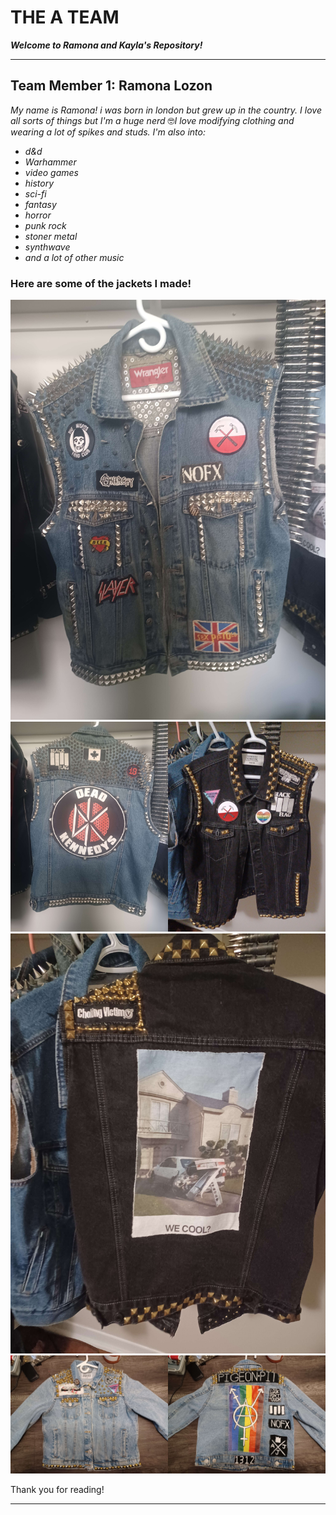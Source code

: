 # THE A TEAM

_**Welcome to Ramona and Kayla's Repository!**_

<hr>

## Team Member 1: Ramona Lozon

*My name is Ramona! i was born in london but grew up in the country. I love all sorts of things but I'm a huge nerd* 🤓*I love modifying clothing and wearing a lot of spikes and studs. I'm also into:* 
- *d&d*
- *Warhammer*
- *video games*
- *history*
- *sci-fi*
- *fantasy*
- *horror*
- *punk rock*
- *stoner metal*
- *synthwave* 
- *and a lot of other music* 
### Here are some of the jackets I made!
![the front of a denim punk rock vest covered in spikes and patches](/img/dk_front.jpg) 
<img src="img/dk_back.jpg" width="50%" alt="the back of a spike covered denim punk vest with a large dead kennedys patch."><img src="img/jr_front.jpg" width="50%" alt="the front of a black denim punk vest with brass studs and hardcore punk patches.">
![the back of a black denim punk vest with a large patch showing the album art from jeff rosenstock's 'we cool' album](/img/jr_back.jpg)
<img src="img/tr_front.jpg" width="50%" alt="the back of a spike covered denim punk vest with a large dead kennedys patch."><img src="img/tr_back.jpg" width="50%" alt="the front of a black denim punk vest with brass studs and hardcore punk patches.">

Thank you for reading!

<hr>